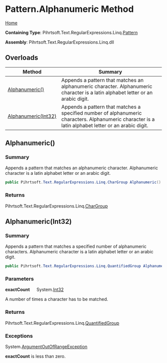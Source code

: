 # Pattern\.Alphanumeric Method

[Home](../../../../../../README.md)

**Containing Type**: Pihrtsoft\.Text\.RegularExpressions\.Linq\.[Pattern](../README.md)

**Assembly**: Pihrtsoft\.Text\.RegularExpressions\.Linq\.dll

## Overloads

| Method | Summary |
| ------ | ------- |
| [Alphanumeric()](#Pihrtsoft_Text_RegularExpressions_Linq_Pattern_Alphanumeric) | Appends a pattern that matches an alphanumeric character\. Alphanumeric character is a latin alphabet letter or an arabic digit\. |
| [Alphanumeric(Int32)](#Pihrtsoft_Text_RegularExpressions_Linq_Pattern_Alphanumeric_System_Int32_) | Appends a pattern that matches a specified number of alphanumeric characters\. Alphanumeric character is a latin alphabet letter or an arabic digit\. |

## Alphanumeric\(\) <a name="Pihrtsoft_Text_RegularExpressions_Linq_Pattern_Alphanumeric"></a>

### Summary

Appends a pattern that matches an alphanumeric character\. Alphanumeric character is a latin alphabet letter or an arabic digit\.

```csharp
public Pihrtsoft.Text.RegularExpressions.Linq.CharGroup Alphanumeric()
```

### Returns

Pihrtsoft\.Text\.RegularExpressions\.Linq\.[CharGroup](../../CharGroup/README.md)

## Alphanumeric\(Int32\) <a name="Pihrtsoft_Text_RegularExpressions_Linq_Pattern_Alphanumeric_System_Int32_"></a>

### Summary

Appends a pattern that matches a specified number of alphanumeric characters\. Alphanumeric character is a latin alphabet letter or an arabic digit\.

```csharp
public Pihrtsoft.Text.RegularExpressions.Linq.QuantifiedGroup Alphanumeric(int exactCount)
```

### Parameters

**exactCount** &emsp; System\.[Int32](https://docs.microsoft.com/en-us/dotnet/api/system.int32)

A number of times a character has to be matched\.

### Returns

Pihrtsoft\.Text\.RegularExpressions\.Linq\.[QuantifiedGroup](../../QuantifiedGroup/README.md)

### Exceptions

System\.[ArgumentOutOfRangeException](https://docs.microsoft.com/en-us/dotnet/api/system.argumentoutofrangeexception)

**exactCount** is less than zero\.

